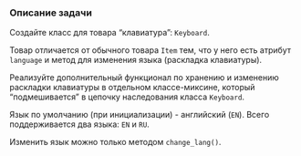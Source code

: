 ### Описание задачи

Создайте класс для товара “клавиатура”: `Keyboard`. 

Товар отличается от обычного товара `Item` тем, что у него есть атрибут `language` и метод для изменения языка (раскладка клавиатуры). 

Реализуйте дополнительный функционал по хранению и изменению раскладки клавиатуры в отдельном классе-миксине, который “подмешивается” в цепочку наследования класса `Keyboard`.

Язык по умолчанию (при инициализации) - английский (`EN`). Всего поддерживается два языка: `EN` и `RU`.

Изменить язык можно только методом `change_lang()`.